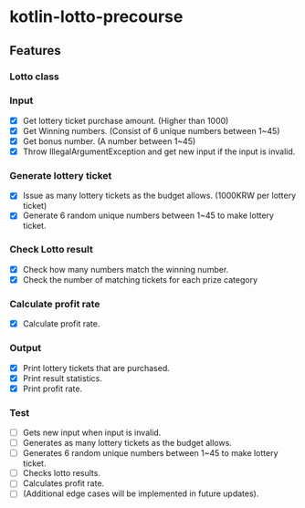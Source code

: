 # kotlin-lotto-precourse

## Features

### Lotto class

### Input 
- [x] Get lottery ticket purchase amount. (Higher than 1000)
- [x] Get Winning numbers. (Consist of 6 unique numbers between 1~45)
- [x] Get bonus number. (A number between 1~45)
- [x] Throw IllegalArgumentException and get new input if the input is invalid.  

### Generate lottery ticket
- [x] Issue as many lottery tickets as the budget allows. (1000KRW per lottery ticket)
- [x] Generate 6 random unique numbers between 1~45 to make lottery ticket.

### Check Lotto result
- [x] Check how many numbers match the winning number.
- [x] Check the number of matching tickets for each prize category

### Calculate profit rate 
- [x] Calculate profit rate. 

### Output 
- [x] Print lottery tickets that are purchased. 
- [x] Print result statistics. 
- [x] Print profit rate.

### Test
- [ ] Gets new input when input is invalid. 
- [ ] Generates as many lottery tickets as the budget allows.
- [ ] Generates 6 random unique numbers between 1~45 to make lottery ticket.
- [ ] Checks lotto results.
- [ ] Calculates profit rate. 
- [ ] (Additional edge cases will be implemented in future updates).